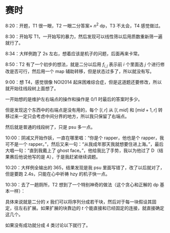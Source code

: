 # 赛时
8:20：开题，T1 很一眼，T2 一眼二分答案+ $n ^ 2$ dp，T3 不太会，T4 感觉做过。

8:30：开始写 T1，一开始写的暴力，然后发现可以线性筛以后用质数重新筛一遍就行了。

8:34：大样例跑了 2s 左右，想着应该是机子的问题，后面再来卡常。

8:50：T2 有了一个初步的想法，就是二分以后用 $f_{i, j}$ 表示前 $i$ 个里面选 $j$ 个进行修改是否可行，然后用一个 map 辅助转移，但是状态过多了，所以就没有写。

9:00：想 T4，感觉很像 NOI2014 起床困难综合症，但是这道题还要修改，所以就开始往线段树上面想了。

一开始想的是维护左右端点的操作和操作是 0/1 时最后的答案时多少。

但是发现这个东西中的右端点是没有用的，每个 $[l, r]$ 从 $[l, mid]$ 和 $[mid + 1, r]$ 转移过来一定只会考虑中间分界的地方，所以我只保留了右端点。

然后就是普通的线段树了，只是 psu 多一点。

10:00：阴减又开始作妖，一直在哪里唱：“你是个 rapper，他也是个 rapper，我可不是一个 rapper。”，然后又来一句：“从我成年那天我就想要住进上海。”，最后大唱一句：“直到我戴上了 ghost face。”，他给我比了手势，我以为他过了 D（结果赛后他说他写的是 A），于是我赶紧继续调题。

10:20：大样例全输出的 365，结果发现是我 psu 里面写错了，改了以后就对了，但是要跑 2.4s，只能在心中祈祷 hzy 的机子快一点。

10:30：去了一趟厕所，T2 想到了一个特别神奇的做法（这个贪心和正解的 dp 基本一样）：

具体来说就是二分的 $x$ 我们可以将序列分成若干块，然后对于每一块假设其固定，往左右扩展。如果扩展的块靠边的 $t$ 个能直接和已经固定的连接，就直接确定这几个。

如果没有成功就分成 4 类讨论以下就行了。
